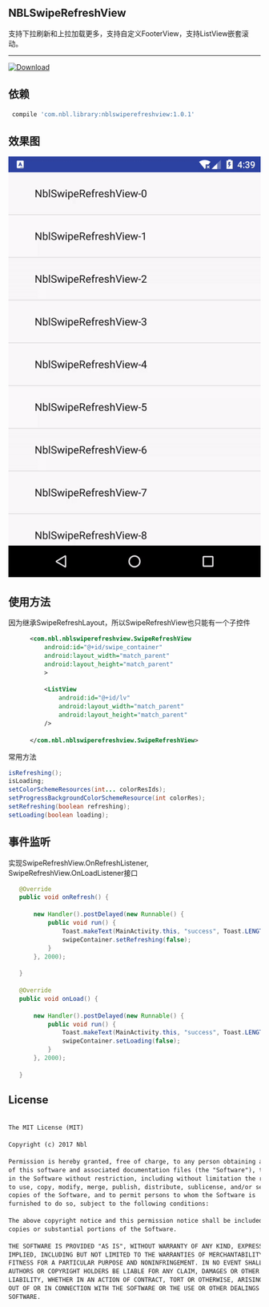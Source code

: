 ## NBLSwipeRefreshView
支持下拉刷新和上拉加载更多，支持自定义FooterView，支持ListView嵌套滚动。

-------------------
[ ![Download](https://api.bintray.com/packages/nbl/maven/nblswiperefreshview/images/download.svg) ](https://bintray.com/nbl/maven/nblswiperefreshview/_latestVersion)
## 依赖
  ``` javaScript
   compile 'com.nbl.library:nblswiperefreshview:1.0.1'
  ```
## 效果图
![gif](a.gif)
## 使用方法
因为继承SwipeRefreshLayout，所以SwipeRefreshView也只能有一个子控件
``` xml
      <com.nbl.nblswiperefreshview.SwipeRefreshView
          android:id="@+id/swipe_container"
          android:layout_width="match_parent"
          android:layout_height="match_parent"
          >

          <ListView
              android:id="@+id/lv"
              android:layout_width="match_parent"
              android:layout_height="match_parent"
          />

      </com.nbl.nblswiperefreshview.SwipeRefreshView>
 ```
常用方法
 ``` java
 isRefreshing();
 isLoading;
 setColorSchemeResources(int... colorResIds);
 setProgressBackgroundColorSchemeResource(int colorRes);
 setRefreshing(boolean refreshing);
 setLoading(boolean loading);
 ```
## 事件监听
实现SwipeRefreshView.OnRefreshListener, SwipeRefreshView.OnLoadListener接口
 ``` java
    @Override
    public void onRefresh() {

        new Handler().postDelayed(new Runnable() {
            public void run() {
                Toast.makeText(MainActivity.this, "success", Toast.LENGTH_SHORT).show();
                swipeContainer.setRefreshing(false);
            }
        }, 2000);

    }

    @Override
    public void onLoad() {

        new Handler().postDelayed(new Runnable() {
            public void run() {
                Toast.makeText(MainActivity.this, "success", Toast.LENGTH_SHORT).show();
                swipeContainer.setLoading(false);
            }
        }, 2000);

    }
 ```


## License

 ``` xml

 The MIT License (MIT)

 Copyright (c) 2017 Nbl

 Permission is hereby granted, free of charge, to any person obtaining a copy
 of this software and associated documentation files (the "Software"), to deal
 in the Software without restriction, including without limitation the rights
 to use, copy, modify, merge, publish, distribute, sublicense, and/or sell
 copies of the Software, and to permit persons to whom the Software is
 furnished to do so, subject to the following conditions:

 The above copyright notice and this permission notice shall be included in all
 copies or substantial portions of the Software.

 THE SOFTWARE IS PROVIDED "AS IS", WITHOUT WARRANTY OF ANY KIND, EXPRESS OR
 IMPLIED, INCLUDING BUT NOT LIMITED TO THE WARRANTIES OF MERCHANTABILITY,
 FITNESS FOR A PARTICULAR PURPOSE AND NONINFRINGEMENT. IN NO EVENT SHALL THE
 AUTHORS OR COPYRIGHT HOLDERS BE LIABLE FOR ANY CLAIM, DAMAGES OR OTHER
 LIABILITY, WHETHER IN AN ACTION OF CONTRACT, TORT OR OTHERWISE, ARISING FROM,
 OUT OF OR IN CONNECTION WITH THE SOFTWARE OR THE USE OR OTHER DEALINGS IN THE
 SOFTWARE.

 ```
